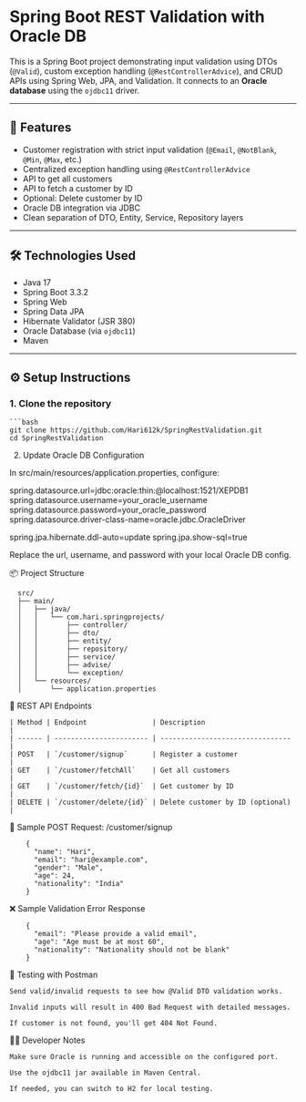 # Spring Boot REST Validation with Oracle DB

This is a Spring Boot project demonstrating input validation using DTOs (`@Valid`), custom exception handling (`@RestControllerAdvice`), and CRUD APIs using Spring Web, JPA, and Validation. It connects to an **Oracle database** using the `ojdbc11` driver.

---

## 🚀 Features

- Customer registration with strict input validation (`@Email`, `@NotBlank`, `@Min`, `@Max`, etc.)
- Centralized exception handling using `@RestControllerAdvice`
- API to get all customers
- API to fetch a customer by ID
- Optional: Delete customer by ID
- Oracle DB integration via JDBC
- Clean separation of DTO, Entity, Service, Repository layers

---

## 🛠️ Technologies Used

- Java 17
- Spring Boot 3.3.2
- Spring Web
- Spring Data JPA
- Hibernate Validator (JSR 380)
- Oracle Database (via `ojdbc11`)
- Maven

---

## ⚙️ Setup Instructions

### 1. Clone the repository

    ```bash
    git clone https://github.com/Hari612k/SpringRestValidation.git
    cd SpringRestValidation

2. Update Oracle DB Configuration

In src/main/resources/application.properties, configure:

  spring.datasource.url=jdbc:oracle:thin:@localhost:1521/XEPDB1
  spring.datasource.username=your_oracle_username
  spring.datasource.password=your_oracle_password
  spring.datasource.driver-class-name=oracle.jdbc.OracleDriver

  spring.jpa.hibernate.ddl-auto=update
  spring.jpa.show-sql=true

Replace the url, username, and password with your local Oracle DB config.



📦 Project Structure

      src/
      ├── main/
      │   ├── java/
      │   │   └── com.hari.springprojects/
      │   │       ├── controller/
      │   │       ├── dto/
      │   │       ├── entity/
      │   │       ├── repository/
      │   │       ├── service/
      │   │       ├── advise/
      │   │       └── exception/
      │   └── resources/
      │       └── application.properties


📮 REST API Endpoints

    | Method | Endpoint                | Description                      |
    | ------ | ----------------------- | -------------------------------- |
    | POST   | `/customer/signup`      | Register a customer              |
    | GET    | `/customer/fetchAll`    | Get all customers                |
    | GET    | `/customer/fetch/{id}`  | Get customer by ID               |
    | DELETE | `/customer/delete/{id}` | Delete customer by ID (optional) |


🧪 Sample POST Request: /customer/signup

        {
          "name": "Hari",
          "email": "hari@example.com",
          "gender": "Male",
          "age": 24,
          "nationality": "India"
        }


❌ Sample Validation Error Response

        {
          "email": "Please provide a valid email",
          "age": "Age must be at most 60",
          "nationality": "Nationality should not be blank"
        }


🧪 Testing with Postman

    Send valid/invalid requests to see how @Valid DTO validation works.

    Invalid inputs will result in 400 Bad Request with detailed messages.

    If customer is not found, you'll get 404 Not Found.



👨‍🔧 Developer Notes

    Make sure Oracle is running and accessible on the configured port.

    Use the ojdbc11 jar available in Maven Central.

    If needed, you can switch to H2 for local testing.
